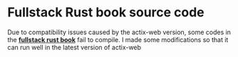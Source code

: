 # Fullstack Rust book source code

Due to compatibility issues caused by the actix-web version, some codes in the **[fullstack rust book](https://www.newline.co/fullstack-rust)** fail to compile. I made some modifications so that it can run well in the latest version of actix-web
